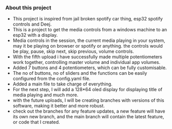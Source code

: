 ### About this project
 
- This project is inspired from jail broken spotify car thing, esp32 spotify controls and Deej.
- This is a project to get the media controls from a windows machine to an esp32 with a display.
- Media controls in the session, the current media playing in your system, may it be playing on browser or spotify or anything. the controls would be play, pause, skip next, skip previous, volume controls.
- With the fifth upload i have successfully made multiple potentiometers work together, controlling master volume and individual app volumes.
- Added 7 buttons and 4 potentiometers, which can be fully customisable.
- The no of buttons, no of sliders and the functions can be easily configured from the config.yaml file.
- Added a main file to take charge of everything.
- For the next step, I will add a 128*64 oled display for displaying title of media playing and much more.
- with the future uploads, I will be creating branches with versions of this software, making it better and more robust.
- check out the branches for any feature updates, a new feature will have its own new branch, and the main branch will contain the latest feature, or code that I created.
